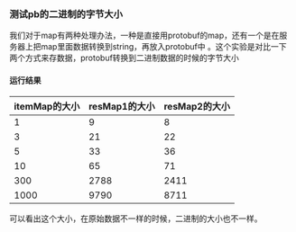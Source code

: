 ### 测试pb的二进制的字节大小
我们对于map有两种处理办法，一种是直接用protobuf的map，还有一个是在服务器上把map里面数据转换到string，再放入protobuf中
。这个实验是对比一下两个方式来存数据，protobuf转换到二进制数据的时候的字节大小

#### 运行结果
|itemMap的大小|resMap1的大小|resMap2的大小|
|---|---|---|
|1|9|8|
|3|21|22|
|5|33|36|
|10|65|71|
|300|2788|2411|
|1000|9790|8711|

可以看出这个大小，在原始数据不一样的时候，二进制的大小也不一样。